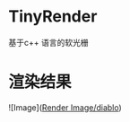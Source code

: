# TinyRender
基于c++ 语言的软光栅
# 渲染结果
![Image]([Render Image/diablo](https://github.com/Ahab-l/render-image/blob/main/tinyrender/ambient.png))
